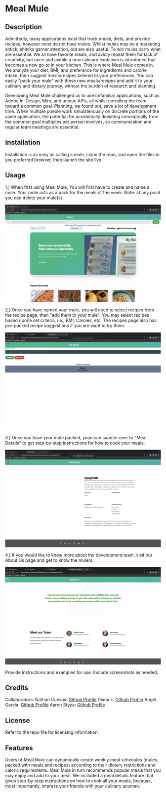 # Meal Mule

## Description

Admittedly, many applications exist that track meals, diets, and provide recipes, however most do not have mules. Whilst mules may be a marketing shtick, shitcks garner attention, but are also useful. To wit: mules carry what are essential. We all have favorite meals, and avidly repeat them for lack of creativity, but once and awhile a new culinary exoticism is introduced that becomes a new go-to in your kitchen. This is where Meal Mule comes in. We analyze your diet, BMI, and preferance for ingredients and calorie intake, then suggest meals/recipes tailered to your preferences. You can easily "pack your mule" with these new meals/recipes and add it to your culinary and dietary journey, without the burden of research and planning.

Developing Meal Mule challenged us to use unfamiliar applications, such as Adobe In-Design, Miro, and unique APIs, all whilst corralling the team toward a common goal. Planning, we found out, save a lot of development time. When multiple poeple work simulatenously on discrete portions of the same application, the potential for accidentally deviating conceptually from the common goal multiplies per person involves, so communication and regular team meetings are essential.

## Installation

Installation is as easy as calling a mule, clone the repo, and open the files in you preferred browser, then launch the site live.

## Usage

1.) When first using Meal Mule, You will first have to create and name a mule. Your mule acts as a pack for the meals of the week. Note: at any point you can delete your mule(s).

![Step 1](./assets/screenshots/home.png)

2.) Once you have named your mule, you will need to select recipes from the recipe page, then "add them to your mule". You may select recipes based upone set criteria, i.e., BMI, Caroies, etc. The recipes page also has pre-packed recipe suggestions if you are want to try them.

![Step 2](./assets/screenshots/my-mules.png)

3.) Once you have your mule packed, youn can saunter over to "Meal Details" to get step-by-step instructions for how to cook your meals.

![Step 3](./assets/screenshots/mealDetails.png)

4.) If you would like to know more about the development team, visit our About Us page and get to know the mulers.

![Step 4](./assets/screenshots/about-us.png)

Provide instructions and examples for use. Include screenshots as needed.

## Credits

Collaborators:
Nathan Cuevas: [Github Profile](https://github.com/NateAyye)
Diana L: [Github Profile](https://github.com/dianalukove)
Angel Garcia: [Github Profile](https://github.com/angelg12345)
Aaron Styza: [Github Profile](https://github.com/ajstyza)

## License

Refer to the repo file for licensing information.

## Features

Users of Meal Mule can dynamically create weekly meal schedules (mules, packed with meals and recipes) according to their dietary restrictions and caloric requirements. Meal Mule in turn recommends popular meals that you may enjoy and add to your meal. We inclluded a meal details feature that gives step-by-step instructions on how to cook all your meals, because, most importantly, impress your friends with your culinary acumen.
